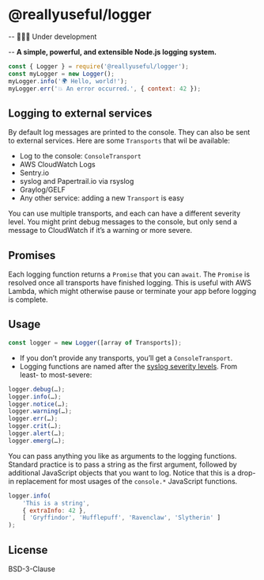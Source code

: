 # @reallyuseful/logger

--
👷🏼‍♀️ Under development

--
**A simple, powerful, and extensible Node.js logging system.**

```javascript
const { Logger } = require('@reallyuseful/logger');
const myLogger = new Logger();
myLogger.info('🌍 Hello, world!');
myLogger.err('💥 An error occurred.', { context: 42 });
```

## Logging to external services

By default log messages are printed to the console. They can also be sent to external services. Here are some `Transports` that wil be available:

- Log to the console: `ConsoleTransport`
- AWS CloudWatch Logs
- Sentry.io
- syslog and Papertrail.io via rsyslog
- Graylog/GELF
- Any other service: adding a new `Transport` is easy

You can use multiple transports, and each can have a different severity level. You might print debug messages to the console, but only send a message to CloudWatch if it’s a warning or more severe.

## Promises

Each logging function returns a `Promise` that you can `await`. The `Promise` is resolved once all transports have finished logging. This is useful with AWS Lambda, which might otherwise pause or terminate your app before logging is complete.

## Usage

```javascript
const logger = new Logger([array of Transports]);
```

* If you don’t provide any transports, you’ll get a `ConsoleTransport`.
* Logging functions are named after the [syslog severity levels](https://en.wikipedia.org/wiki/Syslog#Severity_level). From least- to most-severe:

```javascript
logger.debug(…);
logger.info(…);
logger.notice(…);
logger.warning(…);
logger.err(…);
logger.crit(…);
logger.alert(…);
logger.emerg(…);
```

You can pass anything you like as arguments to the logging functions. Standard practice is to pass a string as the first argument, followed by additional JavaScript objects that you want to log. Notice that this is a drop-in replacement for most usages of the `console.*` JavaScript functions.

```javascript
logger.info(
    'This is a string', 
    { extraInfo: 42 }, 
    [ 'Gryffindor', 'Hufflepuff', 'Ravenclaw', 'Slytherin' ]
);
```

## License

BSD-3-Clause

